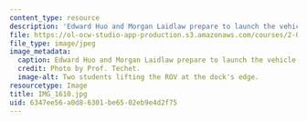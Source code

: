```yaml
---
content_type: resource
description: 'Edward Huo and Morgan Laidlaw prepare to launch the vehicle. '
file: https://ol-ocw-studio-app-production.s3.amazonaws.com/courses/2-011-introduction-to-ocean-science-and-engineering-spring-2006/6347ee56a0d86301be6502eb9e4d2f75_IMG_1610.jpg
file_type: image/jpeg
image_metadata:
  caption: Edward Huo and Morgan Laidlaw prepare to launch the vehicle.
  credit: Photo by Prof. Techet.
  image-alt: Two students lifting the ROV at the dock's edge.
resourcetype: Image
title: IMG_1610.jpg
uid: 6347ee56-a0d8-6301-be65-02eb9e4d2f75
---
```

